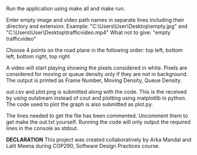 Run the application using make all and make run.

Enter empty image and video path names in separate lines including their directory and extension. Example: "C:\Users\User\Desktop\empty.jpg" and "C:\Users\User\Desktop\trafficvideo.mp4" What not to give: "empty trafficvideo"

Choose 4 points on the road plane in the following order: top left, bottom left, bottom right, top right

A video will start playing showing the pixels considered in white. Pixels are considered for moving or queue density only if they are not in background. The output is printed as Frame Number, Moving Density, Queue Density.

out.csv and plot.png is submitted along with the code. This is the received by using outstream instead of cout and plotting using matplotlib in python.
The code used to plot the graph is also submitted as plot.py.

The lines needed to get the file has been commented. Uncomment them to get make the out.txt yourself.
Running the code will only output the required lines in the console as stdout.

**DECLARATION**
This project was created collaboratively by Arka Mandal and Lalit Meena during COP290, Software Design Practices course.
